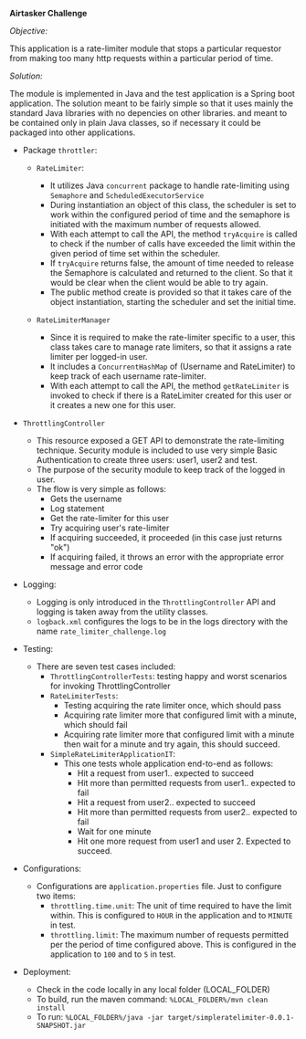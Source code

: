 **Airtasker Challenge**

_Objective:_

This application is a rate-limiter module that stops a particular requestor from making too many http requests within a particular period of time.

_Solution:_

The module is implemented in Java and the test application is a Spring boot application. The solution meant to be fairly simple so that it uses mainly the standard Java libraries with no depencies on other libraries. and meant to be contained only in plain Java classes, so if necessary it could be packaged into other applications.

* Package `throttler`:
    * `RateLimiter`:
        * It utilizes Java `concurrent` package to handle rate-limiting using `Semaphore` and `ScheduledExecutorService`
        * During instantiation an object of this class, the scheduler is set to work within the configured period of time and the semaphore is initiated with the maximum number of requests allowed.
        * With each attempt to call the API, the method `tryAcquire` is called to check if the number of calls have exceeded the limit within the given period of time set within the scheduler.
        * If `tryAcquire` returns false, the amount of time needed to release the Semaphore is calculated and returned to the client. So that it would be clear when the client would be able to try again.
        * The public method create is provided so that it takes care of the object instantiation, starting the scheduler and set the initial time.
    
    * `RateLimiterManager`
        * Since it is required to make the rate-limiter specific to a user, this class takes care to manage rate limiters, so that it assigns a rate limiter per logged-in user.
        * It includes a `ConcurrentHashMap` of (Username and RateLimiter) to keep track of each username rate-limiter.
        * With each attempt to call the API, the method `getRateLimiter` is invoked to check if there is a RateLimiter created for this user or it creates a new one for this user.
    
* `ThrottlingController`
    * This resource exposed a GET API to demonstrate the rate-limiting technique. Security module is included to use very simple Basic Authentication to create three users: user1, user2 and test.
    * The purpose of the security module to keep track of the logged in user.
    * The flow is very simple as follows:
        * Gets the username
        * Log statement
        * Get the rate-limiter for this user
        * Try acquiring user's rate-limiter
        * If acquiring succeeded, it proceeded (in this case just returns "ok")
        * If acquiring failed, it throws an error with the appropriate error message and error code   

* Logging:
    * Logging is only introduced in the `ThrottlingController` API and logging is taken away from the utility classes. 
    * `logback.xml` configures the logs to be in the logs directory with the name `rate_limiter_challenge.log`
    
* Testing:
    * There are seven test cases included:
        * `ThrottlingControllerTests`: testing happy and worst scenarios for invoking ThrottlingController
        * `RateLimiterTests`: 
            * Testing acquiring the rate limiter once, which should pass
            * Acquiring rate limiter more that configured limit with a minute, which should fail
            * Acquiring rate limiter more that configured limit with a minute then wait for a minute and try again, this should succeed.
        * `SimpleRateLimiterApplicationIT`:
            * This one tests whole application end-to-end as follows:
                * Hit a request from user1.. expected to succeed
                * Hit more than permitted requests from user1.. expected to fail
                * Hit a request from user2.. expected to succeed
                * Hit more than permitted requests from user2.. expected to fail   
                * Wait for one minute
                * Hit one more request from user1 and user 2. Expected to succeed.
* Configurations:
    * Configurations are a`pplication.properties` file. Just to configure two items:
        * `throttling.time.unit`: The unit of time required to have the limit within. This is configured to `HOUR` in the application and to `MINUTE` in test.
        * `throttling.limit`: The maximum number of requests permitted per the period of time configured above. This is configured in the application to `100` and to `5` in test.
* Deployment:
    * Check in the code locally in any local folder (LOCAL_FOLDER)
    * To build, run the maven command: `%LOCAL_FOLDER%/mvn clean install`
    * To run: `%LOCAL_FOLDER%/java -jar target/simpleratelimiter-0.0.1-SNAPSHOT.jar`